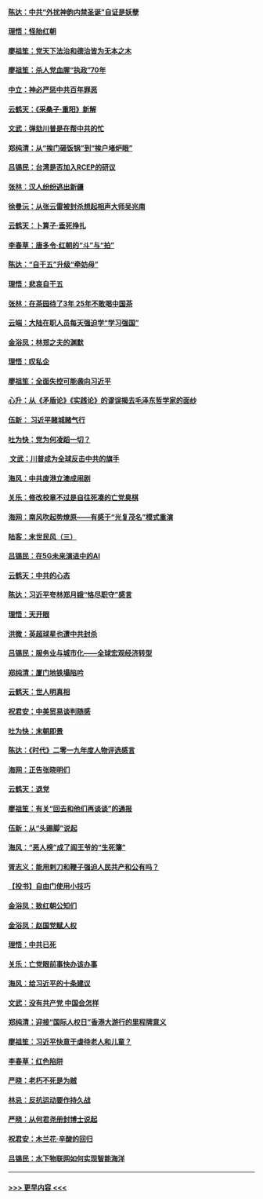 #### [陈达：中共“外扰神韵内禁圣诞”自证是妖孽](../pages/nsc993/n11748226.md?t=12271301) 
#### [理悟：怪胎红朝](../pages/nsc993/n11748206.md?t=12271301) 
#### [廖祖笙：党天下法治和德治皆为无本之木](../pages/nsc993/n11748135.md?t=12271301) 
#### [廖祖笙：杀人党血腥“执政”70年](../pages/nsc993/n11745144.md?t=12271301) 
#### [中立：神必严惩中共百年罪恶](../pages/nsc993/n11744970.md?t=12271301) 
#### [云鹤天：《采桑子‧重阳》新解](../pages/nsc993/n11744948.md?t=12271301) 
#### [文武：弹劾川普是在帮中共的忙](../pages/nsc993/n11744758.md?t=12271301) 
#### [郑纯清：从“挨门砸饭锅”到“挨户堵炉眼”](../pages/nsc993/n11744745.md?t=12271301) 
#### [吕锡民：台湾是否加入RCEP的研议](../pages/nsc993/n11744701.md?t=12271301) 
#### [张林：汉人纷纷逃出新疆](../pages/nsc993/n11743530.md?t=12271301) 
#### [徐曼沅：从张云雷被封杀想起相声大师吴兆南](../pages/nsc993/n11741816.md?t=12271301) 
#### [云鹤天：卜算子‧垂死挣扎](../pages/nsc993/n11739956.md?t=12271301) 
#### [李春草：唐多令‧红朝的“斗”与“拍”](../pages/nsc993/n11739830.md?t=12271301) 
#### [陈达：“自干五”升级“牵妨母”](../pages/nsc993/n11739724.md?t=12271301) 
#### [理悟：悲哀自干五](../pages/nsc993/n11739547.md?t=12271301) 
#### [张林：在茶园待了3年 25年不敢喝中国茶](../pages/nsc993/n11739240.md?t=12271301) 
#### [云端：大陆在职人员每天强迫学“学习强国”](../pages/nsc993/n11738735.md?t=12271301) 
#### [金浴凤：林郑之夫的渊默](../pages/nsc993/n11737735.md?t=12271301) 
#### [理悟：叹私企](../pages/nsc993/n11737715.md?t=12271301) 
#### [廖祖笙：全面失控可能袭向习近平](../pages/nsc993/n11737704.md?t=12271301) 
#### [心升：从《矛盾论》《实践论》的谬误揭去毛泽东哲学家的面纱](../pages/nsc993/n11736962.md?t=12271301) 
#### [伍新： 习近平赌城赌气行](../pages/nsc993/n11736929.md?t=12271301) 
#### [吐为快：党为何凌蹈一切？](../pages/nsc993/n11736915.md?t=12271301) 
#### [ 文武：川普成为全球反击中共的旗手](../pages/nsc993/n11736882.md?t=12271301) 
#### [海风：中共废港立澳成闹剧](../pages/nsc993/n11735857.md?t=12271301) 
#### [关乐：修改校章不过是自往死凑的亡党臭棋](../pages/nsc993/n11735097.md?t=12271301) 
#### [海网：南风吹起势燎原——有感于“光复茂名”模式重演](../pages/nsc993/n11732308.md?t=12271301) 
#### [陆客：末世民风（三）](../pages/nsc993/n11732211.md?t=12271301) 
#### [吕锡民：在5G未来演进中的AI](../pages/nsc993/n11730010.md?t=12271301) 
#### [云鹤天：中共的心态](../pages/nsc993/n11729906.md?t=12271301) 
#### [陈达：习近平夸林郑月娥“恪尽职守”感言](../pages/nsc993/n11729881.md?t=12271301) 
#### [理悟：天开眼](../pages/nsc993/n11729699.md?t=12271301) 
#### [洪微：英超球星也遭中共封杀](../pages/nsc993/n11727243.md?t=12271301) 
#### [吕锡民：服务业与城市化——全球宏观经济转型](../pages/nsc993/n11725845.md?t=12271301) 
#### [郑纯清：厦门地铁塌陷吟](../pages/nsc993/n11725813.md?t=12271301) 
#### [云鹤天：世人明真相](../pages/nsc993/n11725621.md?t=12271301) 
#### [祝君安：中美贸易谈判随感](../pages/nsc993/n11725609.md?t=12271301) 
#### [吐为快：末朝即景](../pages/nsc993/n11723365.md?t=12271301) 
#### [陈达：《时代》二零一九年度人物评选感言](../pages/nsc993/n11723337.md?t=12271301) 
#### [海网：正告张晓明们](../pages/nsc993/n11723228.md?t=12271301) 
#### [云鹤天：退党](../pages/nsc993/n11723056.md?t=12271301) 
#### [廖祖笙：有关“回去和他们再谈谈”的通报](../pages/nsc993/n11722442.md?t=12271301) 
#### [伍新：从“头踢脚”说起](../pages/nsc993/n11722429.md?t=12271301) 
#### [海风：“恶人榜”成了阎王爷的“生死簿”](../pages/nsc993/n11722272.md?t=12271301) 
#### [胥志义：能用剌刀和鞭子强迫人民共产和公有吗？](../pages/nsc993/n11720569.md?t=12271301) 
#### [【投书】自由门使用小技巧](../pages/nsc993/n11720180.md?t=12271301) 
#### [金浴凤：致红朝公知们](../pages/nsc993/n11720563.md?t=12271301) 
#### [金浴凤：赵国党赋人权](../pages/nsc993/n11720533.md?t=12271301) 
#### [理悟：中共已死](../pages/nsc993/n11720233.md?t=12271301) 
#### [关乐：亡党眼前事快办该办事](../pages/nsc993/n11719160.md?t=12271301) 
#### [海风：给习近平的十条建议](../pages/nsc993/n11717616.md?t=12271301) 
#### [文武：没有共产党 中国会怎样](../pages/nsc993/n11717584.md?t=12271301) 
#### [郑纯清：迎接“国际人权日”香港大游行的里程牌意义](../pages/nsc993/n11717417.md?t=12271301) 
#### [廖祖笙：习近平快意于虐待老人和儿童？](../pages/nsc993/n11715313.md?t=12271301) 
#### [李春草：红色陷阱](../pages/nsc993/n11715029.md?t=12271301) 
#### [严晓：老朽不死是为贼](../pages/nsc993/n11712910.md?t=12271301) 
#### [林忌：反抗运动要作持久战](../pages/nsc993/n11712623.md?t=12271301) 
#### [严晓：从何君尧册封博士说起](../pages/nsc993/n11712465.md?t=12271301) 
#### [祝君安：木兰花·辛酸的回归](../pages/nsc993/n11712381.md?t=12271301) 
#### [吕锡民：水下物联网如何实现智能海洋](../pages/nsc993/n11711158.md?t=12271301) 

----
#### [ >>> 更早内容 <<< ](../indexes/nsc993-earlier.md)

